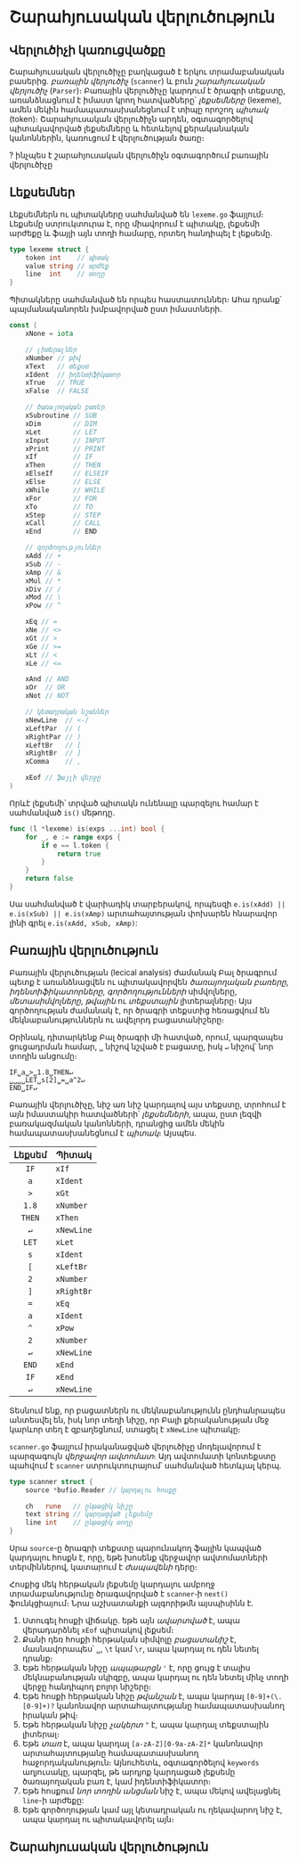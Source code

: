 # Շարահյուսական վերլուծություն

## Վերլուծիչի կառուցվածքը

Շարահյուսական վերլուծիչը բաղկացած է երկու տրամաբանական բասերից. _բառային վերլուծիչ_ (`scanner`) և բուն _շարահյուսական վերլուծիչ_ (`Parser`)։ Բառային վերլուծիչը կարդում է ծրագրի տեքստը, առանձնացնում է իմաստ կրող հատվածները՝ _լեքսեմները_ (lexeme), ամեն մեկին համապատասխանեցնում է տիպը որոշող _պիտակ_ (token)։ Շարահյուսական վերլուծիչն արդեն, օգտագործելով պիտակավորված լեքսեմները և հետևելով քերականական կանոններին, կառուցում է վերլուծության ծառը։

? ինչպես է շարահյուսական վերլուծիչն օգտագործում բառային վերլուծիչը


## Լեքսեմներ

Լեքսեմներն ու պիտակները սահմանված են `lexeme.go` ֆայլում։ Լեքսեմը ստրուկտուրա է, որը միավորում է պիտակը, լեքսեմի արժեքը և ֆայլի այն տողի համարը, որտեղ հանդիպել է լեքսեմը․

```Go
type lexeme struct {
    token int    // պիտակ
    value string // արժեք
    line  int    // տողը
}
```

Պիտակները սահմանված են որպես հաստատուններ։ Ահա դրանք՝ պայմանականորեն խմբավորված ըստ իմաստների․

```Go
const (
    xNone = iota

    // լիտերալներ
    xNumber // թիվ
    xText   // տեքստ
    xIdent  // իդենտիֆիկատոր
    xTrue   // TRUE
    xFalse  // FALSE

    // ծառայողական բառեր
    xSubroutine // SUB
    xDim        // DIM
    xLet        // LET
    xInput      // INPUT
    xPrint      // PRINT
    xIf         // IF
    xThen       // THEN
    xElseIf     // ELSEIF
    xElse       // ELSE
    xWhile      // WHILE
    xFor        // FOR
    xTo         // TO
    xStep       // STEP
    xCall       // CALL
    xEnd        // END

    // գործողություններ
    xAdd // +
    xSub // -
    xAmp // &
    xMul // *
    xDiv // /
    xMod // \
    xPow // ^

    xEq // =
    xNe // <>
    xGt // >
    xGe // >=
    xLt // <
    xLe // <=

    xAnd // AND
    xOr  // OR
    xNot // NOT

    // կետադրական նշաններ
    xNewLine  // <-/
    xLeftPar  // (
    xRightPar // )
    xLeftBr   // [
    xRightBr  // ]
    xComma    // ,

    xEof // ֆայլի վերջը
)
```

Որևէ լեքսեմի՝ տրված պիտակն ունենալը պարզելու համար է սահմանված `is()` մեթոդը․

```Go
func (l *lexeme) is(exps ...int) bool {
    for _, e := range exps {
        if e == l.token {
            return true
        }
    }
    return false
}
```

Սա սահմանված է վարիադիկ տարբերակով, որպեսզի `e.is(xAdd) || e.is(xSub) || e.is(xAmp)` արտահայտության փոխարեն հնարավոր լինի գրել `e.is(xAdd, xSub, xAmp)`:


## Բառային վերլուծություն

Բառային վերլուծության (lecical analysis) ժամանակ Բալ ծրագրում պետք է առանձնացվեն ու պիտակավորվեն _ծառայողական բառերը_, _իդենտիֆիկատորները_, _գործողությունների_ սիմվոլները, _մետասիմվոլները_, _թվային_ ու _տեքստային_ լիտերալները։ Այս գործողության ժամանակ է, որ ծրագրի տեքստից հեռացվում են մեկնաբանություններն ու ավելորդ բացատանիշերը։

Օրինակ, դիտարկենք Բալ ծրագրի մի հատված, որում, պարզապես ցուցադրման համար, `␣` նիշով նշված է բացատը, իսկ `↵` նիշով՝ նոր տողին անցումը։

```basic
IF␣a␣>␣1.8␣THEN↵
␣␣␣␣LET␣s[2]␣=␣a^2↵
END␣IF↵
```

Բառային վերլուծիչը, նիշ առ նիշ կարդալով այս տեքստը, տրոհում է այն իմաստակիր հատվածների՝ _լեքսեմների_, ապա, ըստ լեզվի բառակազմական կանոնների, դրանցից ամեն մեկին համապատասխանեցնում է _պիտակ_։ Այսպես․

| Լեքսեմ | Պիտակ      |
|:------:|------------|
| `IF`   | `xIf`      |
| `a`    | `xIdent`   |
| `>`    | `xGt`      |
| `1.8`  | `xNumber`  |
| `THEN` | `xThen`    |
| `↵`    | `xNewLine` |
| `LET`  | `xLet`     |
| `s`    | `xIdent`   |
| `[`    | `xLeftBr`  |
| `2`    | `xNumber`  |
| `]`    | `xRightBr` |
| `=`    | `xEq`      |
| `a`    | `xIdent`   |
| `^`    | `xPow`     |
| `2`    | `xNumber`  |
| `↵`    | `xNewLine` |
| `END`  | `xEnd`     |
| `IF`   | `xEnd`     |
| `↵`    | `xNewLine` |

Տեսնում ենք, որ բացատներն ու մեկնաբանությունն ընդհանրապես անտեսվել են, իսկ նոր տեղի նիշը, որ Բալի քերականության մեջ կարևոր տեղ է զբաղեցնում, ստացել է `xNewLine` պիտակը։

`scanner.go` ֆայլում իրականացված վերլուծիչը մոդելավորում է պարզագույն _վերջավոր ավտոմատ_։ Այդ ավտոմատի կոնտեքստը պահվում է `scanner` ստրուկտուրայում՝ սահմանված հետևյալ կերպ․

```go
type scanner struct {
	source *bufio.Reader // կարդալու հոսքը

	ch   rune   // ընթացիկ նիշը
	text string // կարդացված լեքսեմը
	line int    // ընթացիկ տողը
}
```

Սրա `source`-ը ծրագրի տեքստը պարունակող ֆայլին կապված կարդալու հոսքն է, որը, եթե խոսենք վերջավոր ավտոմատների տերմիններով, կատարում է _ժապավենի_ դերը։

Հոսքից մեկ հերթական լեքսեմը կարդալու ամբողջ տրամաբանությունը ծրագավորված է `scanner`֊ի `next()` ֆունկցիայում։ Նրա աշխատանքի ալգորիթմն այսպիսինն է․

1. Ստուգել հոսքի վիճակը․ եթե այն _ավարտված_ է, ապա վերադարձնել `xEof` պիտակով լեքսեմ։
2. Քանի դեռ հոսքի հերթական սիմվոլը _բացատանիշ_ է, մասնավորապես՝ `␣`, `\t` կամ `\r`, ապա կարդալ ու դեն նետել դրանք։
3. Եթե հերթական նիշը _ապաթարցն_ `'` է, որը ցույց է տալիս մեկնաբանության սկիզբը, ապա կարդալ ու դեն նետել մինչ տողի վերջը հանդիպող բոլոր նիշերը։
4. Եթե հոսքի հերթական նիշը _թվանշան_ է, ապա կարդալ `[0-9]+(\.[0-9]+)?` կանոնավոր արտահայտությանը համապատասխանող իրական թիվ։
5. Եթե հերթական նիշը _չակերտ_ `"` է, ապա կարդալ տեքստային լիտերալ։
6. Եթե _տառ_ է, ապա կարդալ `[a-zA-Z][0-9a-zA-Z]*` կանոնավոր արտահայտությանը համապատասխանող հաջորդականություն։ Այնուհետև, օգտագործելով `keywords` աղյուսակը, պարզել, թե արդյոք կարդացած լեքսեմը ծառայողական բառ է, կամ իդենտիֆիկատոր։
7. Եթե հոսքում _նոր տողին անցման_ նիշ է, ապա մեկով ավելացնել `line`-ի արժեքը:
8. Եթե գործողության կամ այլ կետադրական ու ղեկավարող նիշ է, ապա կարդալ ու պիտակավորել այն։


## Շարահյուսական վերլուծություն


